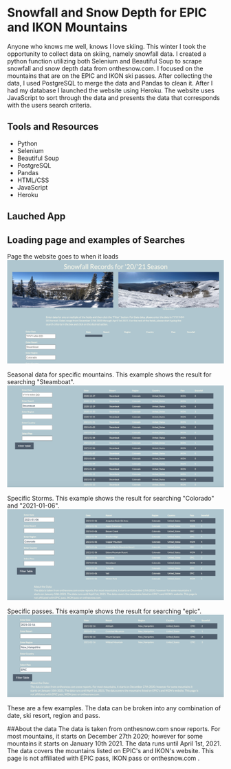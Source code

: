 # Snowfall and Snow Depth for EPIC and IKON Mountains
Anyone who knows me well, knows I love skiing. This winter I took the opportunity to collect data on skiing, namely snowfall data. I created a python function utilizing both Selenium and Beautiful Soup to scrape snowfall and snow depth data from onthesnow.com. I focused on the mountains that are on the EPIC and IKON ski passes. After collecting the data, I used PostgreSQL to merge the data and Pandas to clean it. After I had my database I launched the website using Heroku. The website uses JavaScript to sort through the data and presents the data that corresponds with the users search criteria.

## Tools and Resources
* Python
* Selenium
* Beautiful Soup
* PostgreSQL
* Pandas
* HTML/CSS
* JavaScript
* Heroku

## Lauched App

## Loading page and examples of Searches
Page the website goes to when it loads
![ScreenShot](/Screenshots/main_page.png)

Seasonal data for specific mountains. This example shows the result for searching "Steamboat".
![ScreenShot](/Screenshots/Steamboat.png)


Specific Storms. This example shows the result for searching "Colorado" and "2021-01-06".
![ScreenShot](/Screenshots/storm.png)


Specific passes. This example shows the result for searching "epic".
![ScreenShot](/Screenshots/epic.png)

These are a few examples. The data can be broken into any combination of date, ski resort, region and pass.

##About the data
The data is taken from onthesnow.com snow reports. For most mountains, it starts on December 27th 2020; however for some mountains it starts on January 10th 2021. The data runs until April 1st, 2021. The data covers the mountains listed on EPIC's and IKON's website. This page is not affiliated with EPIC pass, IKON pass or onthesnow.com .
